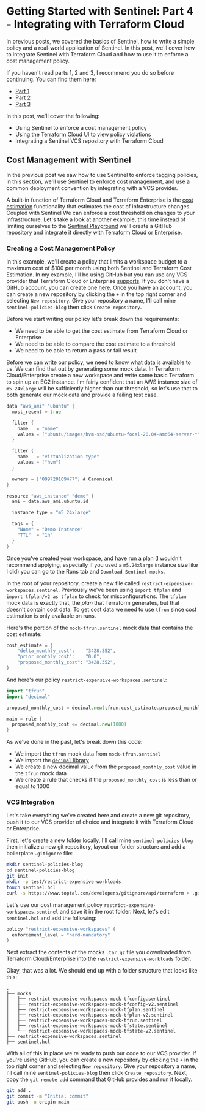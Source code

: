 # Getting Started with Sentinel: Part 4 - Integrating with Terraform Cloud

In previous posts, we covered the basics of Sentinel, how to write a simple policy and a real-world application of Sentinel. In this post, we'll cover how to integrate Sentinel with Terraform Cloud and how to use it to enforce a cost management policy.

If you haven't read parts 1, 2 and 3, I recommend you do so before continuing. You can find them here:

- [Part 1]()
- [Part 2]()
- [Part 3]()

In this post, we'll cover the following:

- Using Sentinel to enforce a cost management policy
- Using the Terraform Cloud UI to view policy violations
- Integrating a Sentinel VCS repository with Terraform Cloud

## Cost Management with Sentinel

In the previous post we saw how to use Sentinel to enforce tagging policies, in this section, we'll use Sentinel to enforce cost management, and use a common deployment convention by integrating with a VCS provider.

A built-in function of Terraform Cloud and Terraform Enterprise is the [cost estimation](https://www.terraform.io/docs/cloud/cost-estimation) functionality that estimates the cost of infrastructure changes. Coupled with Sentinel We can enforce a cost threshold on changes to your infrastructure. Let's take a look at another example, this time instead of limiting ourselves to the [Sentinel Playground](https://play.sentinelproject.io/) we'll create a GitHub repository and integrate it directly with Terraform Cloud or Enterprise.

### Creating a Cost Management Policy

In this example, we'll create a policy that limits a workspace budget to a maximum cost of $100 per month using both Sentinel and Terraform Cost Estimation.
In my example, I'll be using GitHub but you can use any VCS provider that Terraform Cloud or Enterprise [supports](https://developer.hashicorp.com/terraform/cloud-docs/vcs#supported-vcs-providers). If you don't have a GitHub account, you can create one [here](https://github.com/join). Once you have an account, you can create a new repository by clicking the `+` in the top right corner and selecting `New repository`. Give your repository a name, I'll call mine `sentinel-policies-blog` then click `Create repository`.

Before we start writing our policy let's break down the requirements:

- We need to be able to get the cost estimate from Terraform Cloud or Enterprise
- We need to be able to compare the cost estimate to a threshold
- We need to be able to return a pass or fail result

Before we can write our policy, we need to know what data is available to us. We can find that out by generating some mock data. In Terraform Cloud/Enterprise create a new workspace and write some basic Terraform to spin up an EC2 instance. I'm fairly confident that an AWS instance size of `m5.24xlarge` will be sufficiently higher than our threshold, so let's use that to both generate our mock data and provide a failing test case.

```go
data "aws_ami" "ubuntu" {
  most_recent = true

  filter {
    name   = "name"
    values = ["ubuntu/images/hvm-ssd/ubuntu-focal-20.04-amd64-server-*"]
  }

  filter {
    name   = "virtualization-type"
    values = ["hvm"]
  }

  owners = ["099720109477"] # Canonical
}

resource "aws_instance" "demo" {
  ami = data.aws_ami.ubuntu.id

  instance_type = "m5.24xlarge"

  tags = {
    "Name" = "Demo Instance"
    "TTL"  = "1h"
  }
}
```

Once you've created your workspace, and have run a plan (I wouldn't recommend applying, especially if you used a `m5.24xlarge` instance size like I did) you can go to the Runs tab and `Download Sentinel mocks`.

In the root of your repository, create a new file called `restrict-expensive-workspaces.sentinel`. Previously we've been using `import tfplan` and `import tfplan/v2 as tfplan` to check for misconfigurations. The `tfplan` mock data is exactly that, the _plan_ that Terraform generates, but that doesn't contain cost data. To get cost data we need to use `tfrun` since cost estimation is only available on runs.

Here's the portion of the `mock-tfrun.sentinel` mock data that contains the cost estimate:

```go
cost_estimate = {
	"delta_monthly_cost":    "3428.352",
	"prior_monthly_cost":    "0.0",
	"proposed_monthly_cost": "3428.352",
}
```

And here's our policy `restrict-expensive-workspaces.sentinel`:

```go
import "tfrun"
import "decimal"

proposed_monthly_cost = decimal.new(tfrun.cost_estimate.proposed_monthly_cost)

main = rule {
  proposed_monthly_cost <= decimal.new(1000)
}
```

As we've done in the past, let's break down this code:

- We import the `tfrun` mock data from `mock-tfrun.sentinel`
- We import the [`decimal` library](https://docs.hashicorp.com/sentinel/imports/decimal)
- We create a new decimal value from the `proposed_monthly_cost` value in the `tfrun` mock data
- We create a rule that checks if the `proposed_monthly_cost` is less than or equal to 1000

### VCS Integration

Let's take everything we've created here and create a new git repository, push it to our VCS provider of choice and integrate it with Terraform Cloud or Enterprise.

First, let's create a new folder locally, I'll call mine `sentinel-policies-blog` then initialize a new git repository, layout our folder structure and add a boilerplate `.gitignore` file:

```bash
mkdir sentinel-policies-blog
cd sentinel-policies-blog
git init
mkdir -p test/restrict-expensive-workloads
touch sentinel.hcl
curl -s https://www.toptal.com/developers/gitignore/api/terraform > .gitignore
```

Let's use our cost management policy `restrict-expensive-workspaces.sentinel` and save it in the root folder. Next, let's edit `sentinel.hcl` and add the following:

```go
policy "restrict-expensive-workspaces" {
  enforcement_level = "hard-mandatory"
}
```

Next extract the contents of the mocks `.tar.gz` file you downloaded from Terraform Cloud/Enterprise into the `restrict-expensive-workloads` folder.

Okay, that was a lot. We should end up with a folder structure that looks like this:

```
.
├── mocks
│   ├── restrict-expensive-workspaces-mock-tfconfig.sentinel
│   ├── restrict-expensive-workspaces-mock-tfconfig-v2.sentinel
│   ├── restrict-expensive-workspaces-mock-tfplan.sentinel
│   ├── restrict-expensive-workspaces-mock-tfplan-v2.sentinel
│   ├── restrict-expensive-workspaces-mock-tfrun.sentinel
│   ├── restrict-expensive-workspaces-mock-tfstate.sentinel
│   └── restrict-expensive-workspaces-mock-tfstate-v2.sentinel
├── restrict-expensive-workspaces.sentinel
├── sentinel.hcl
```

With all of this in place we're ready to push our code to our VCS provider. If you're using GitHub, you can create a new repository by clicking the `+` in the top right corner and selecting `New repository`. Give your repository a name, I'll call mine `sentinel-policies-blog` then click `Create repository`. Next, copy the `git remote add` command that GitHub provides and run it locally.

```bash
git add .
git commit -m "Initial commit"
git push -u origin main
```